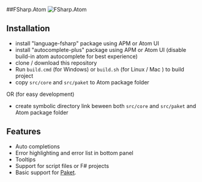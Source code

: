 ##FSharp.Atom
![FSharp.Atom](https://raw.githubusercontent.com/Krzysztof-Cieslak/FSharp.Atom/master/gifs/ErrorPanel.png)

## Installation

* install "language-fsharp" package using APM or Atom UI
* install "autocomplete-plus" package using APM or Atom UI (disable build-in atom autocomplete for best experience)
* clone / download this repository
* Run `build.cmd` (for Windows) or `build.sh` (for Linux / Mac ) to build project
* copy `src/core` and `src/paket` to Atom package folder

OR (for easy development)

* create symbolic directory link beween both `src/core` and `src/paket` and Atom package folder

## Features

- Auto completions
- Error highlighting and error list in bottom panel
- Tooltips
- Support for script files or F# projects
- Basic support for [Paket](http://fsprojects.github.io/Paket/).